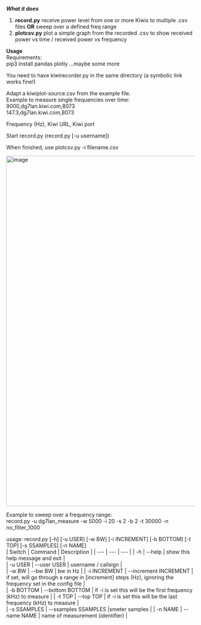 ***What it does***

1. **record.py** receive power level from one or more Kiwis to multiple .csv files **OR** sweep over a defined freq range
2. **plotcsv.py** plot a simple graph from the recorded .csv to show received power vs time / received power vs frequency

**Usage**  
Requirements:  
pip3 install pandas plotly
...maybe some more

You need to have kiwirecorder.py in the same directory (a symbolic link works fine!)

Adapt a kiwiplot-source.csv from the example file.  
Example to measure single frequencies over time:  
9000,dg7lan.kiwi.com,8073  
147.3,dg7lan.kiwi.com,8073  

Frequency (Hz), Kiwi URL, Kiwi port

Start record.py (record.py [-u username])

When finished, use plotcsv.py -i filename.csv

<img width="935" alt="image" src="https://user-images.githubusercontent.com/20392230/210586769-3ecf6de4-95b7-42f3-8327-88d8e7eb2864.png">


Example to sweep over a frequency range:  
record.py -u dg7lan_measure -w 5000 -i 20 -s 2 -b 2 -t 30000 -n no_filter_1000

usage: record.py [-h] [-u USER] [-w BW] [-i INCREMENT] [-b BOTTOM] [-t TOP] [-s SSAMPLES] [-n NAME]  
| Switch | Command | Description |
| --- | --- | --- |
| -h | --help | show this help message and exit |  
| -u USER | --user USER | username / callsign |  
| -w BW | --bw BW | bw in Hz |
| -i INCREMENT | --increment INCREMENT | if set, will go through a range in [increment] steps (Hz), ignoring the frequency set in the config file |  
| -b BOTTOM | --bottom BOTTOM | if -i is set this will be the first frequency (kHz) to measure |
| -t TOP | --top TOP | if -i is set this will be the last frequency (kHz) to measure |  
| -s SSAMPLES | --ssamples SSAMPLES |smeter samples |
| -n NAME | --name NAME | name of measurement (identifier) |



